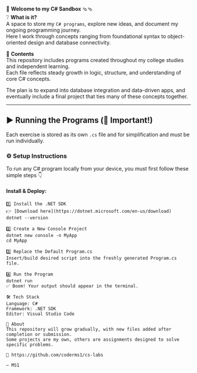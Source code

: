 🧩 **Welcome to my C# Sandbox** 🩴🩴  
❔ **What is it?**  
A space to store my `C# programs`, explore new ideas, and document my ongoing programming journey.  
Here I work through concepts ranging from foundational syntax to object-oriented design and database connectivity.  

📁 **Contents**  
This repository includes programs created throughout my college studies and independent learning.  
Each file reflects steady growth in logic, structure, and understanding of core C# concepts.  

The plan is to expand into database integration and data-driven apps, and eventually include a final project that ties many of these concepts together.  

---

## ▶️ Running the Programs (🚨 Important!)
Each exercise is stored as its own `.cs` file and for simplification and must be run individually.  

### ⚙️ Setup Instructions  
To run any C# program locally from your device, you must first follow these simple steps 👇  

#### **Install & Deploy**:
```
1️⃣ Install the .NET SDK  
👉 [Download here](https://dotnet.microsoft.com/en-us/download)  
dotnet --version

2️⃣ Create a New Console Project
dotnet new console -n MyApp
cd MyApp

3️⃣ Replace the Default Program.cs
Insert/build desired script into the freshly generated Program.cs file.

4️⃣ Run the Program
dotnet run
✅ Boom! Your output should appear in the terminal.

🛠️ Tech Stack
Language: C#
Framework: .NET SDK
Editor: Visual Studio Code

📘 About
This repository will grow gradually, with new files added after completion or submission.
Some projects are my own, others are assignments designed to solve specific problems.

🔗 https://github.com/coderms1/cs-labs

– MS1
